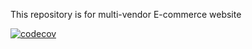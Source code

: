This repository is for multi-vendor E-commerce website

[![codecov](https://codecov.io/gh/atlp-rwanda/e-commerce-crafters-fn/graph/badge.svg?token=ZB2U3Q435X)](https://codecov.io/gh/atlp-rwanda/e-commerce-crafters-fn)





